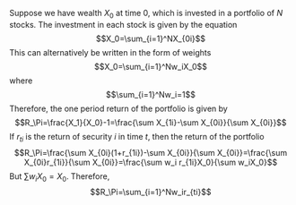 Suppose we have wealth $X_0$ at time 0, which is invested in a portfolio of $N$ stocks. The investment in each stock is given by the equation$$X_0=\sum_{i=1}^NX_{0i}$$This can alternatively be written in the form of weights$$X_0=\sum_{i=1}^Nw_iX_0$$where $$\sum_{i=1}^Nw_i=1$$Therefore, the one period return of the portfolio is given by $$R_\Pi=\frac{X_1}{X_0}-1=\frac{\sum X_{1i}-\sum X_{0i}}{\sum X_{0i}}$$If $r_{ti}$ is the return of security $i$ in time $t$, then the return of the portfolio$$R_\Pi=\frac{\sum X_{0i}(1+r_{1i})-\sum X_{0i}}{\sum X_{0i}}=\frac{\sum X_{0i}r_{1i}}{\sum X_{0i}}=\frac{\sum w_i r_{1i}X_0}{\sum w_iX_0}$$But $\sum w_iX_0=X_0$. Therefore, $$R_\Pi=\sum_{i=1}^Nw_ir_{ti}$$
 